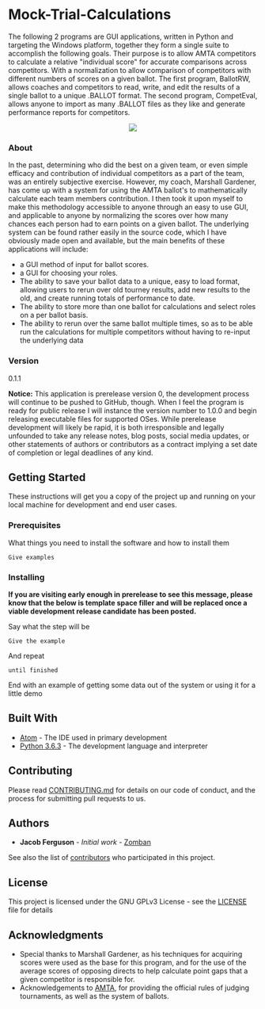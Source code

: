 # Mock-Trial-Calculations

The following 2 programs are GUI applications, written in Python and targeting the Windows platform, together they form a single suite to accomplish the following goals. Their purpose is to allow AMTA competitors to calculate a relative "individual score" for accurate comparisons across competitors. With a normalization to allow comparison of competitors with different numbers of scores on a given ballot. The first program, BallotRW, allows coaches and competitors to read, write, and edit the results of a single ballot to a unique .BALLOT format. The second program, CompetEval, allows anyone to import as many .BALLOT files as they like and generate performance reports for competitors.

<p align="center"><img src="https://cdn.rawgit.com/zomban/Mock-Trial-Calculations/06853ae7/Resources/LOGO.svg"/></p>

### About

In the past, determining who did the best on a given team, or even simple efficacy and contribution of individual competitors as a part of the team, was an entirely subjective exercise. However, my coach, Marshall Gardener, has come up with a system for using the AMTA ballot's to mathematically calculate each team members contribution. I then took it upon myself to make this methodology accessible to anyone through an easy to use GUI, and applicable to anyone by normalizing the scores over how many chances each person had to earn points on a given ballot.
The underlying system can be found rather easily in the source code, which I have obviously made open and available, but the main benefits of these applications will include:

* a GUI method of input for ballot scores.
* a GUI for choosing your roles.
* The ability to save your ballot data to a unique, easy to load format, allowing users to rerun over old tourney results, add new results to the old, and create running totals of performance to date.
* The ability to store more than one ballot for calculations and select roles on a per ballot basis.
* The ability to rerun over the same ballot multiple times, so as to be able run the calculations for multiple competitors without having to re-input the underlying data

### Version

0.1.1

**Notice:** This application is prerelease version 0, the development process will continue to be pushed to GitHub, though. When I feel the program is ready for public release I will instance the version number to 1.0.0 and begin releasing executable files for supported OSes. While prerelease development will likely be rapid, it is both irresponsible and legally unfounded to take any release notes, blog posts, social media updates, or other statements of authors or contributors as a contract implying a set date of completion or legal deadlines of any kind.

## Getting Started

These instructions will get you a copy of the project up and running on your local machine for development and end user cases.

### Prerequisites

What things you need to install the software and how to install them

```
Give examples
```

### Installing

**If you are visiting early enough in prerelease to see this message, please know that the below is template space filler and will be replaced once a viable development release candidate has been posted.**

Say what the step will be

```
Give the example
```

And repeat

```
until finished
```

End with an example of getting some data out of the system or using it for a little demo

## Built With

* [Atom](https://atom.io/) - The IDE used in primary development
* [Python 3.6.3](https://www.python.org/downloads/release/python-363/) - The development language and interpreter

## Contributing

Please read [CONTRIBUTING.md](CONTRIBUTING.md) for details on our code of conduct, and the process for submitting pull requests to us.

## Authors

* **Jacob Ferguson** - *Initial work* - [Zomban](https://github.com/zomban)

See also the list of [contributors](https://github.com/your/project/contributors) who participated in this project.

## License

This project is licensed under the GNU GPLv3 License - see the [LICENSE](LICENSE) file for details

## Acknowledgments

* Special thanks to Marshall Gardener, as his techniques for acquiring scores were used as the base for this program, and for the use of the average scores of opposing directs to help calculate point gaps that a given competitor is responsible for.
* Acknowledgements to [AMTA](http://www.collegemocktrial.org/), for providing the official rules of judging tournaments, as well as the system of ballots.
